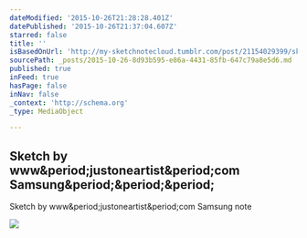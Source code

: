 ```yaml
---
dateModified: '2015-10-26T21:28:28.401Z'
datePublished: '2015-10-26T21:37:04.607Z'
starred: false
title: ''
isBasedOnUrl: 'http://my-sketchnotecloud.tumblr.com/post/21154029399/sketch-by-wwwjustoneartistcom-samsung-note'
sourcePath: _posts/2015-10-26-8d93b595-e86a-4431-85fb-647c79a8e5d6.md
published: true
inFeed: true
hasPage: false
inNav: false
_context: 'http://schema.org'
_type: MediaObject

---
```

<article style=""><h1>Sketch by www&amp;period;justoneartist&amp;period;com Samsung&amp;period;&amp;period;&amp;period;</h1><p>Sketch by www&amp;period;justoneartist&amp;period;com Samsung note</p><img src="http://40.media.tumblr.com/tumblr_m2j5siwEyW1rpz8n2o1_1280.jpg" /></article>